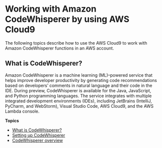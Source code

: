 # Working with Amazon CodeWhisperer by using AWS Cloud9<a name="codewhisperer"></a>

The following topics describe how to use the AWS Cloud9 to work with Amazon CodeWhisperer functions in an AWS account\.

## What is CodeWhisperer?<a name="codewhisperer-intro"></a>

Amazon CodeWhisperer is a machine learning \(ML\)–powered service that helps improve developer productivity by generating code recommendations based on developers’ comments in natural language and their code in the IDE\. During preview, CodeWhisperer is available for the Java, JavaScript, and Python programming languages\. The service integrates with multiple integrated development environments \(IDEs\), including JetBrains \(IntelliJ, PyCharm, and WebStorm\), Visual Studio Code, AWS Cloud9, and the AWS Lambda console\.

**Topics**
+ [What is CodeWhisperer?](#codewhisperer-intro)
+ [Setting up CodeWhisperer](codewhisperer-setup.md)
+ [CodeWhisperer overview](codewhisperer-overview.md)